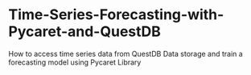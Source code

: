 # Time-Series-Forecasting-with-Pycaret-and-QuestDB
How to access time series data from QuestDB Data storage and train a forecasting model using Pycaret Library
